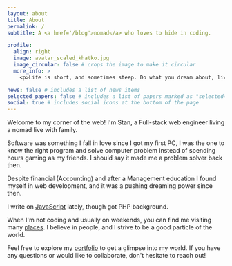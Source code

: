 ```yaml
---
layout: about
title: About
permalink: /
subtitle: A <a href='/blog'>nomad</a> who loves to hide in coding.

profile:
  align: right
  image: avatar_scaled_khatko.jpg
  image_circular: false # crops the image to make it circular
  more_info: >
    <p>Life is short, and sometimes steep. Do what you dream about, live as you feel it.</p>

news: false # includes a list of news items
selected_papers: false # includes a list of papers marked as "selected={true}"
social: true # includes social icons at the bottom of the page
---
```


Welcome to my corner of the web! I'm Stan, a Full-stack web engineer living a nomad live with family.

Software was something I fall in love since I got my first PC, I was the one to know the right program and solve computer problem instead of spending hours gaming as my friends. I should say it made me a problem solver back then.

Despite financial (Accounting) and after a Management education I found myself in web development, and it was a pushing dreaming power since then.

I write on <a href='#'>JavaScript</a> lately, though got PHP background. 

When I'm not coding and usually on weekends, you can find me visiting many <a href='/blog'>places</a>. I believe in people, and I strive to be a good particle of the world.

Feel free to explore my <a href='/projects'>portfolio</a> to get a glimpse into my world. If you have any questions or would like to collaborate, don't hesitate to reach out!

